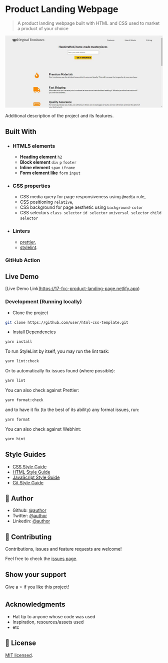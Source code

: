 # Product Landing Webpage

> A product landing webpage built with HTML and CSS used to market a product of your choice

![screenshot](./app_screenshot.png)

Additional description of the project and its features.

## Built With

- ### HTML5 elements
  - **Heading element**
    `h2`
  - **Block element**
    `div` `p` `footer`
  - **Inline element**
    `span` `iframe`
  - **Form element like**
    `form` `input`
- ### CSS properties
  - CSS media query for page responsiveness using `@media` rule,
  - CSS positioning `relative`,
  - CSS background for page aesthetic using `background-color`
  - CSS selectors `class selector` `id selector` `universal selector` `child selector`
- ### Linters
  - [prettier](prettier),
  - [stylelint](stylelint).

### GitHub Action

## Live Demo

[Live Demo Link]https://17-fcc-product-landing-page.netlify.app)

### Development (Running locally)

- Clone the project

```bash
git clone https://github.com/user/html-css-template.git

```

- Install Dependencies

```bash
yarn install
```

To run StyleLint by itself, you may run the lint task:

```bash
yarn lint:check
```

Or to automatically fix issues found (where possible):

```bash
yarn lint
```

You can also check against Prettier:

```bash
yarn format:check
```

and to have it fix (to the best of its ability) any format issues, run:

```bash
yarn format
```

You can also check against Webhint:

```bash
yarn hint
```

## Style Guides

- [CSS Style Guide](http://udacity.github.io/frontend-nanodegree-styleguide/css.html)
- [HTML Style Guide](http://udacity.github.io/frontend-nanodegree-styleguide/index.html)
- [JavaScript Style Guide](http://udacity.github.io/frontend-nanodegree-styleguide/javascript.html)
- [Git Style Guide](https://udacity.github.io/git-styleguide/)

## 👤 Author

- Github: [@author](https://github.com/author)
- Twitter: [@author](https://twitter.com/author)
- Linkedin: [@author](https://www.linkedin.com/in/author/)

## 🤝 Contributing

Contributions, issues and feature requests are welcome!

Feel free to check the [issues page](../../issues).

## Show your support

Give a ⭐️ if you like this project!

## Acknowledgments

- Hat tip to anyone whose code was used
- Inspiration, resources/assets used
- etc

## 📝 License

[MIT licensed](./LICENSE).
